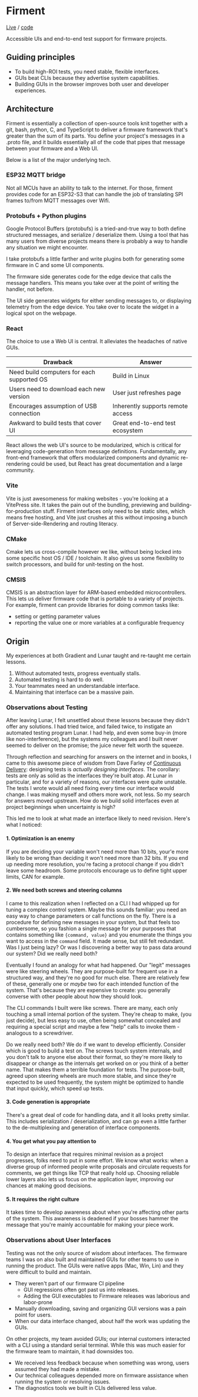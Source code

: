 # Firment
[Live][1] / [code][2]

Accessible UIs and end-to-end test support for firmware projects.

## Guiding principles
- To build high-ROI tests, you need stable, flexible interfaces.
- GUIs beat CLIs because they advertise system capabilities.
- Building GUIs in the browser improves both user and developer experiences.

## Architecture
Firment is essentially a collection of open-source tools knit together with a git, bash, python, C, and TypeScript to deliver a firmware framework that's greater than the sum of its parts.  You define your project's messages in a .proto file, and it builds essentially all of the code that pipes that message between your firmware and a Web UI. 

Below is a list of the major underlying tech. 

### ESP32 MQTT bridge
Not all MCUs have an ability to talk to the internet.  For those, firment provides code for an ESP32-S3 that can handle the job of translating SPI frames to/from MQTT messages over Wifi. 

### Protobufs + Python plugins
Google Protocol Buffers (protobufs) is a tried-and-true way to both define structured messages, and serialize / deserialize them.  Using a tool that has many users from diverse projects means there is probably a way to handle any situation we might encounter. 

I take protobufs a little farther and write plugins both for generating some firmware in C and some UI components.  

The firmware side generates code for the edge device that calls the message handlers.  This means you take over at the point of writing the handler, not before.

The UI side generates widgets for either sending messages to, or displaying telemetry from the edge device.  You take over to locate the widget in a logical spot on the webpage. 

### React 
The choice to use a Web UI is central.  It alleviates the headaches of native GUIs. 

| Drawback                         | Answer                    |
| --------                         | ------                    |
| Need build computers for each supported OS | Build in Linux | 
| Users need to download each new version | User just refreshes page |
| Encourages assumption of USB connection | Inherently supports remote access |
| Awkward to build tests that cover UI | Great end-to-end test ecosystem |

React allows the web UI's source to be modularized, which is critical for leveraging code-generation from message definitions.  Fundamentally, any front-end framework that offers modularized components and dynamic re-rendering could be used, but React has great documentation and a large community.

### Vite
Vite is just awesomeness for making websites - you're looking at a VitePress site.  It takes the pain out of the bundling, previewing and building-for-production stuff.  Firment interfaces only need to be static sites, which means free hosting, and Vite just crushes at this without imposing a bunch of Server-side-Rendering and routing literacy.  

### CMake 
Cmake lets us cross-compile however we like, without being locked into some specific host OS / IDE / toolchain.  It also gives us some flexibility to switch processors, and build for unit-testing on the host.

### CMSIS
CMSIS is an abstraction layer for ARM-based embedded microcontrollers.  This lets us deliver firmware code that is portable to a variety of projects. For example, firment can provide libraries for doing common tasks like:
- setting or getting parameter values
- reporting the value one or more variables at a configurable frequency

## Origin
My experiences at both Gradient and Lunar taught and re-taught me certain lessons.
1. Without automated tests, progress eventually stalls.
1. Automated testing is hard to do well.
1. Your teammates need an understandable interface.
1. Maintaining that interface can be a massive pain.

### Observations about Testing

After leaving Lunar, I felt unsettled about these lessons because they didn't offer any solutions.  I had tried twice, and failed twice, to instigate an automated testing program Lunar.  I had help, and even some buy-in (more like non-interference), but the systems my colleagues and I built never seemed to deliver on the promise; the juice never felt worth the squeeze.  

Through reflection and searching for answers on the internet and in books, I came to this awesome piece of wisdom from Dave Farley of [Continuous Delivery][3]: designing tests is *actually designing interfaces*.  The corollary: tests are only as solid as the interfaces they're built atop.  At Lunar in particular, and for a variety of reasons, our interfaces were quite unstable.  The tests I wrote would all need fixing every time our interface would change.  I was making myself and others more work, not less.  So my search for answers moved upstream.  How do we build solid interfaces even at project beginnings when uncertainty is high?

This led me to look at what made an interface likely to need revision.  Here's what I noticed:

#### 1. Optimization is an enemy
If you are deciding your variable won't need more than 10 bits, your'e more likely to be wrong than deciding it won't need more than 32 bits.  If you end up needing more resolution, you're facing a protocol change if you didn't leave some headroom.  Some protocols encourage us to define tight upper limits, CAN for example. 

#### 2. We need both screws and steering columns
I came to this realization when I reflected on a CLI I had whipped up for tuning a complex control system.  Maybe this sounds familiar: you need an easy way to change parameters or call functions on the fly.  There is a procedure for defining new messages in your system, but that feels too cumbersome, so you fashion a single message for your purposes that contains something like `{command, value}` and you enumerate the things you want to access in the `command` field.  It made sense, but still felt redundant.  Was I just being lazy?  Or was I discovering a better way to pass data around our system?  Did we really need both?

Eventually I found an analogy for what had happened.  Our "legit" messages were like steering wheels.  They are purpose-built for frequent use in a structured way, and they're no good for much else.  There are relatively few of these, generally one or *maybe* two for each intended function of the system.  That's because they are expensive to create: you generally converse with other people about how they should look.

The CLI commands I built were like screws.  There are many, each only touching a small internal portion of the system.  They're cheap to make, (you just decide), but less easy to use, often being somewhat concealed and requiring a special script and maybe a few "help" calls to invoke them - analogous to a screwdriver.  

Do we really need both?  We do if we want to develop efficiently.  Consider which is good to build a test on.  The screws touch system internals, and you don't talk to anyone else about their format, so they're more likely to disappear or change as the internals get worked on or you think of a better name.  That makes them a terrible foundation for tests.  The purpose-built, agreed upon steering wheels are much more stable, and since they're expected to be used frequently, the system might be optimized to handle that input quickly, which speed up tests.  

#### 3. Code generation is appropriate
There's a great deal of code for handling data, and it all looks pretty similar.  This includes serialization / deserialization, and can go even a little farther to the de-multiplexing and generation of interface components.

#### 4. You get what you pay attention to
To design an interface that requires minimal revision as a project progresses, folks need to put in some effort.  We know what works: when a diverse group of informed people write proposals and circulate requests for comments, we get things like TCP that really hold up.  Choosing reliable lower layers also lets us focus on the application layer, improving our chances at making good decisions. 

#### 5. It requires the right culture
It takes time to develop awareness about when you're affecting other parts of the system.  This awareness is deadened if your bosses hammer the message that you're mainly accountable for making your piece work.

### Observations about User Interfaces
Testing was not the only source of wisdom about interfaces.  The firmware teams I was on also built and maintained GUIs for other teams to use in running the product.  The GUIs were native apps (Mac, Win, Lin) and they were difficult to build and maintain.  
- They weren't part of our firmware CI pipeline
  - GUI regressions often got past us into releases.
  - Adding the GUI executables to Firmware releases was laborious and labor-prone
- Manually downloading, saving and organizing GUI versions was a pain point for users.  
- When our data interface changed, about half the work was updating the GUIs.

On other projects, my team avoided GUIs; our internal customers interacted with a CLI using a standard serial terminal.  While this was much easier for the firmware team to maintain, it had downsides too.  
- We received less feedback because when something was wrong, users assumed they had made a mistake.
- Our technical colleagues depended more on firmware assistance when running the system or resolving issues. 
- The diagnostics tools we built in CLIs delivered less value. 



[1]: https://mthielvoldt.github.io/firment
[2]: https://github.com/mthielvoldt/firment
[3]: https://www.youtube.com/@ContinuousDelivery